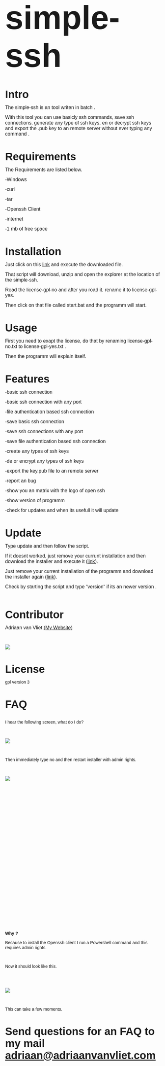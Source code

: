 
<br>
&#13;&#10;

<font face="Arial, sans-serif"><font size="7" style="font-size: 80pt;"><b>simple-ssh</b></font></font>

<br>
&#13;&#10;

<font face="Arial, sans-serif"><font size="6" style="font-size: 26pt;"><b>Intro</b></font></font>

&#13;&#10;<font face="Arial, sans-serif"><font size="3" style="font-size: 12pt;">The
simple-ssh is an tool writen in batch .</font></font>

&#13;&#10;<font face="Arial, sans-serif"><font size="3" style="font-size: 12pt;">With
this tool you can use basicly ssh commands, save ssh connections,
generate any type of ssh keys, en or decrypt ssh keys and export the
.pub key to an remote server without ever typing any command .</font></font>

<br>
&#13;&#10;

<font face="Arial, sans-serif"><font size="6" style="font-size: 26pt;"><b>Requirements</b></font></font>

&#13;&#10;<font face="Arial, sans-serif"><font size="3" style="font-size: 12pt;">The
Requirements are listed below.</font></font>

&#13;&#10;<font face="Arial, sans-serif"><font size="3" style="font-size: 12pt;">-Windows</font></font>

&#13;&#10;<font face="Arial, sans-serif"><font size="3" style="font-size: 12pt;">-curl</font></font>

&#13;&#10;<font face="Arial, sans-serif"><font size="3" style="font-size: 12pt;">-tar</font></font>

&#13;&#10;<font face="Arial, sans-serif"><font size="3" style="font-size: 12pt;">-Openssh
Client</font></font>

&#13;&#10;<font face="Arial, sans-serif"><font size="3" style="font-size: 12pt;">-internet</font></font>

&#13;&#10;<font face="Arial, sans-serif"><font size="3" style="font-size: 12pt;">-1
mb of free space</font></font>

<br>
&#13;&#10;

<font face="Arial, sans-serif"><font size="6" style="font-size: 26pt;"><b>Installation</b></font></font>

<font face="Arial, sans-serif"><font size="3" style="font-size: 12pt;"><span style="font-weight: normal;">Just
click on this [link](https://adri11n.github.io/web/projects/simple-ssh/installer-simple-ssh.bat)
and execute the downloaded file.</span></font></font>

&#13;&#10;<font face="Arial, sans-serif"><font size="3" style="font-size: 12pt;">That
script will download, unzip and open the explorer at the location of
the simple-ssh.</font></font>

&#13;&#10;<font face="Arial, sans-serif"><font size="3" style="font-size: 12pt;">Read
the license-gpl-no and after you road it, rename it to
license-gpl-yes.</font></font>

&#13;&#10;<font face="Arial, sans-serif"><font size="3" style="font-size: 12pt;">Then
click on that file called start.bat and the programm will start.</font></font>

<br>
&#13;&#10;

<font face="Arial, sans-serif"><font size="6" style="font-size: 26pt;"><b>Usage</b></font></font>

&#13;&#10;<font face="Arial, sans-serif"><font size="3" style="font-size: 12pt;">First
you need to exapt the license, do that by renaming license-gpl-no.txt
to license-gpl-yes.txt .</font></font>

&#13;&#10;<font face="Arial, sans-serif"><font size="3" style="font-size: 12pt;">Then
the programm will explain itself.</font></font>

<br>
&#13;&#10;

<font face="Arial, sans-serif"><font size="6" style="font-size: 26pt;"><b>Features</b></font></font>

&#13;&#10;<font face="Arial, sans-serif"><font size="3" style="font-size: 12pt;">-basic
ssh connection</font></font>

&#13;&#10;<font face="Arial, sans-serif"><font size="3" style="font-size: 12pt;">-basic
ssh connection with any port</font></font>

&#13;&#10;<font face="Arial, sans-serif"><font size="3" style="font-size: 12pt;">-file
authentication based ssh connection</font></font>

&#13;&#10;<font face="Arial, sans-serif"><font size="3" style="font-size: 12pt;">-save
basic ssh connection</font></font>

&#13;&#10;<font face="Arial, sans-serif"><font size="3" style="font-size: 12pt;">-save
ssh connections with any port</font></font>

&#13;&#10;<font face="Arial, sans-serif"><font size="3" style="font-size: 12pt;">-save
file authentication based ssh connection</font></font>

&#13;&#10;<font face="Arial, sans-serif"><font size="3" style="font-size: 12pt;">-create
any types of ssh keys</font></font>

&#13;&#10;<font face="Arial, sans-serif"><font size="3" style="font-size: 12pt;">-de
or encrypt any types of ssh keys</font></font>

&#13;&#10;<font face="Arial, sans-serif"><font size="3" style="font-size: 12pt;">-export
the key.pub file to an remote server</font></font>

&#13;&#10;<font face="Arial, sans-serif"><font size="3" style="font-size: 12pt;">-report
an bug</font></font>

&#13;&#10;<font face="Arial, sans-serif"><font size="3" style="font-size: 12pt;">-show
you an matrix with the logo of open ssh</font></font>

&#13;&#10;<font face="Arial, sans-serif"><font size="3" style="font-size: 12pt;">-show
version of programm</font></font>

&#13;&#10;<font face="Arial, sans-serif"><font size="3" style="font-size: 12pt;">-check
for updates and when its usefull it will update</font></font>

<br>
&#13;&#10;

<font face="Arial, sans-serif"><font size="6" style="font-size: 26pt;"><b>Update</b></font></font>

&#13;&#10;<font face="Arial, sans-serif"><font size="3" style="font-size: 12pt;">Type
update and then follow the script.</font></font>

<font face="Arial, sans-serif"><font size="3" style="font-size: 12pt;"><span style="font-weight: normal;">If
it doesnt worked, just remove your currunt installation and then
download the installer and execute it ([link](https://adri11n.github.io/web/projects/simple-ssh/installer-simple-ssh.bat)).</span></font></font>

<font face="Arial, sans-serif"><font size="3" style="font-size: 12pt;"><span style="font-weight: normal;">Just
remove your current installation of the programm and download the
installer again ([link](https://adri11n.github.io/web/projects/simple-ssh/installer-simple-ssh.bat)).</span></font></font>

&#13;&#10;<font face="Arial, sans-serif"><font size="3" style="font-size: 12pt;">Check
by starting the script and type “version“ if its an newer
version .</font></font>

<br>
&#13;&#10;

<br>
&#13;&#10;

<font face="Arial, sans-serif"><font size="6" style="font-size: 26pt;"><b>Contributor</b></font></font>

<font face="Arial, sans-serif"><font size="3" style="font-size: 12pt;"><span style="font-weight: normal;">Adriaan
van Vliet [(My Website)](https://adriaanvanvliet.com/)</span></font></font>

<br>
&#13;&#10;

![](https://adriaanvanvliet.com/wp-content/uploads/2020/10/wp-1604165412092865923136438862184-scaled.jpg)
&#13;&#10;

<br>
&#13;&#10;

<font face="Arial, sans-serif"><font size="6" style="font-size: 26pt;"><b>License</b></font></font>

<font face="Arial, sans-serif">gpl
version 3</font>

<br>
&#13;&#10;

<font face="Arial, sans-serif"><font size="6" style="font-size: 26pt;"><b>FAQ</b></font></font>

<font face="Arial, sans-serif"><span style="font-weight: normal;">  
&#10;</span></font>**<font face="Arial, sans-serif"><span style="font-weight: normal;">I
hear the following screen, what do I do?</span></font>**

<br>
&#13;&#10;

  ![](https://adriaanvanvliet.com/wp-content/uploads/2020/10/Administrator_-error-19.11.2020-15_46_32.png)
&#13;&#10;

<br>
&#13;&#10;

<font face="Arial, sans-serif"><span style="font-weight: normal;">Then
immediately type no and then restart installer with admin rights. </span></font>

<br>
&#13;&#10;

![](https://fossbytes.com/wp-content/uploads/2016/11/Batch-File-Run-As-Administrator-2.png)
  &#13;&#10;
&#13;&#10;

<br>
&#13;&#10;

<br>
&#13;&#10;

<br>
&#13;&#10;

<br>
&#13;&#10;

<br>
&#13;&#10;

<br>
&#13;&#10;

<br>
&#13;&#10;

<br>
&#13;&#10;

<br>
&#13;&#10;

<br>
&#13;&#10;

<br>
&#13;&#10;

<br>
&#13;&#10;

<br>
&#13;&#10;

<br>
&#13;&#10;

<br>
&#13;&#10;

<br>
&#13;&#10;

<br>
&#13;&#10;

<br>
&#13;&#10;

<br>
&#13;&#10;

<br>
&#13;&#10;

<br>
&#13;&#10;

<br>
&#13;&#10;

<br>
&#13;&#10;

<br>
&#13;&#10;

<br>
&#13;&#10;

<br>
&#13;&#10;

<br>
&#13;&#10;

<b><font face="Arial, sans-serif">Why
? </font></b>

<font face="Arial, sans-serif"><span style="font-weight: normal;">Because
to install the Openssh client I run a Powershell command and this
requires admin rights. </span></font>

<br>
&#13;&#10;

<font face="Arial, sans-serif"><span style="font-weight: normal;">Now
it should look like this.  </span></font>

<br>
&#13;&#10;

<br>
&#13;&#10;

![](https://adriaanvanvliet.com/wp-content/uploads/2020/10/Administrator_-error-19.11.2020-15_47_48.png)
  &#13;&#10;
&#13;&#10;

<br>
&#13;&#10;

<font face="Arial, sans-serif"><span style="font-weight: normal;">This
can take a few moments. </span></font>

<br>
&#13;&#10;

<font face="Arial, sans-serif"><font size="6" style="font-size: 26pt;"><b>Send
questions for an FAQ to my mail adriaan@adriaanvanvliet.com</b></font></font>

<br>
&#13;&#10;

<br>
&#13;&#10;
 
